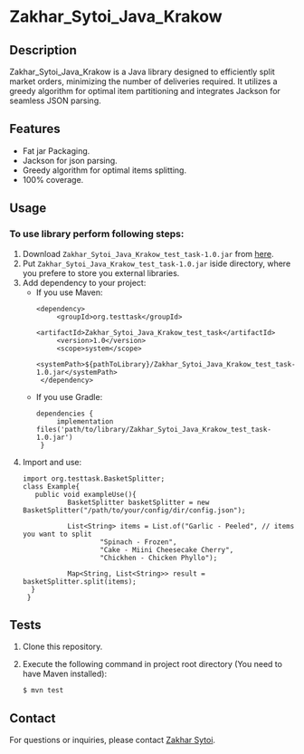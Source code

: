 # Zakhar_Sytoi_Java_Krakow



## Description

Zakhar_Sytoi_Java_Krakow is a Java library designed to efficiently split market orders, minimizing the number of deliveries required. It utilizes a greedy algorithm for optimal item partitioning and integrates Jackson for seamless JSON parsing. 

## Features

- Fat jar Packaging.
- Jackson for json parsing.
- Greedy algorithm for optimal items splitting.
- 100% coverage.

## Usage

### To use library perform following steps:

  1. Download `Zakhar_Sytoi_Java_Krakow_test_task-1.0.jar` from [here](https://drive.google.com/drive/folders/1rmsF3vxUdVtFrH8whKQ861Pw32qQ7FO8?usp=drive_link).
  2. Put `Zakhar_Sytoi_Java_Krakow_test_task-1.0.jar` iside directory, where you prefere to store you external libraries.
  3. Add dependency to your project:
     - If you use Maven:
       ```
       <dependency>
            <groupId>org.testtask</groupId>
            <artifactId>Zakhar_Sytoi_Java_Krakow_test_task</artifactId>
            <version>1.0</version>
            <scope>system</scope>
            <systemPath>${pathToLibrary}/Zakhar_Sytoi_Java_Krakow_test_task-1.0.jar</systemPath>
        </dependency>
       ```
     - If you use Gradle:
       ```
       dependencies {
            implementation files('path/to/library/Zakhar_Sytoi_Java_Krakow_test_task-1.0.jar')
        }
       ```
  4. Import and use:
     ```
     import org.testtask.BasketSplitter;
     class Example{
        public void exampleUse(){
                BasketSplitter basketSplitter = new BasketSplitter("/path/to/your/config/dir/config.json");
        
                List<String> items = List.of("Garlic - Peeled", // items you want to split
                        "Spinach - Frozen",
                        "Cake - Miini Cheesecake Cherry",
                        "Chickhen - Chicken Phyllo");
                        
                Map<String, List<String>> result = basketSplitter.split(items);
       }    
      }
     ```

## Tests
1. Clone this repository.
2. Execute the following command in project root directory (You need to have Maven installed):

   `$ mvn test`

## Contact

For questions or inquiries, please contact [Zakhar Sytoi](mailto:zakharsytoi@gmail.com).
